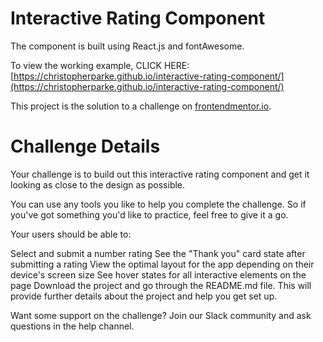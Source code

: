 # Interactive Rating Component

The component is built using React.js and fontAwesome.

To view the working example, CLICK HERE: [https://christopherparke.github.io/interactive-rating-component/](https://christopherparke.github.io/interactive-rating-component/)

This project is the solution to a challenge on [frontendmentor.io](https://www.frontendmentor.io/challenges/interactive-rating-component-koxpeBUmI).

# Challenge Details
Your challenge is to build out this interactive rating component and get it looking as close to the design as possible.

You can use any tools you like to help you complete the challenge. So if you've got something you'd like to practice, feel free to give it a go.

Your users should be able to:

Select and submit a number rating
See the "Thank you" card state after submitting a rating
View the optimal layout for the app depending on their device's screen size
See hover states for all interactive elements on the page
Download the project and go through the README.md file. This will provide further details about the project and help you get set up.

Want some support on the challenge? Join our Slack community and ask questions in the help channel.




